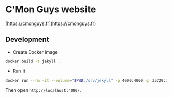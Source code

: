 # C'Mon Guys website

[https://cmonguys.fr](https://cmonguys.fr)

## Development

* Create Docker image
```bash
docker build -t jekyll . 
```

* Run it
```bash
docker run --rm -it --volume="$PWD:/srv/jekyll" -p 4000:4000 -p 35729:35729 jekyll serve --host 0.0.0.0 --livereload
```

Then open `http://localhost:4000/`.